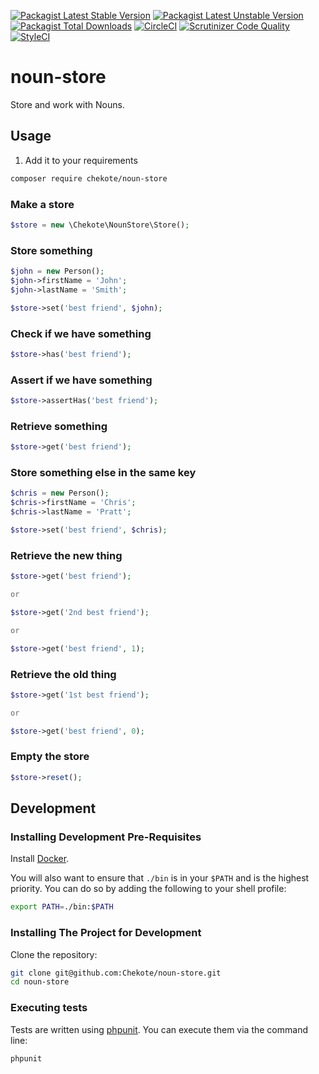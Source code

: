 [![Packagist Latest Stable Version](https://poser.pugx.org/chekote/noun-store/version.svg)](https://packagist.org/packages/chekote/noun-store)
[![Packagist Latest Unstable Version](https://poser.pugx.org/chekote/noun-store/v/unstable.svg)](https://packagist.org/packages/chekote/noun-store)
[![Packagist Total Downloads](https://poser.pugx.org/chekote/noun-store/downloads.svg)](https://packagist.org/packages/chekote/noun-store)
[![CircleCI](https://circleci.com/gh/Chekote/noun-store.svg?style=shield)](https://circleci.com/gh/Chekote/noun-store)
[![Scrutinizer Code Quality](https://scrutinizer-ci.com/g/Chekote/noun-store/badges/quality-score.png?b=master)](https://scrutinizer-ci.com/g/Chekote/noun-store/?branch=master)
[![StyleCI](https://styleci.io/repos/63828286/shield?style=plastic)](https://styleci.io/repos/63828286)

# noun-store

Store and work with Nouns.

## Usage

1. Add it to your requirements

```bash
composer require chekote/noun-store
```

### Make a store

```php
$store = new \Chekote\NounStore\Store();
```

### Store something

```php
$john = new Person();
$john->firstName = 'John';
$john->lastName = 'Smith';

$store->set('best friend', $john);
```

### Check if we have something

```php
$store->has('best friend');
```

### Assert if we have something

```php
$store->assertHas('best friend');
```

### Retrieve something

```php
$store->get('best friend');
```

### Store something else in the same key

```php
$chris = new Person();
$chris->firstName = 'Chris';
$chris->lastName = 'Pratt';

$store->set('best friend', $chris);
```

### Retrieve the new thing

```php
$store->get('best friend');

or

$store->get('2nd best friend');

or

$store->get('best friend', 1);
```

### Retrieve the old thing

```php
$store->get('1st best friend');

or

$store->get('best friend', 0);
```

### Empty the store

```php
$store->reset();
```

## Development

### Installing Development Pre-Requisites

Install [Docker](https://www.docker.com).

You will also want to ensure that `./bin` is in your `$PATH` and is the highest priority. You can do so by adding the
following to your shell profile:

```bash
export PATH=./bin:$PATH
```

### Installing The Project for Development

Clone the repository:

```bash
git clone git@github.com:Chekote/noun-store.git
cd noun-store
```

### Executing tests

Tests are written using [phpunit](https://phpunit.de/). You can execute them via the command line:

```bash
phpunit
```
